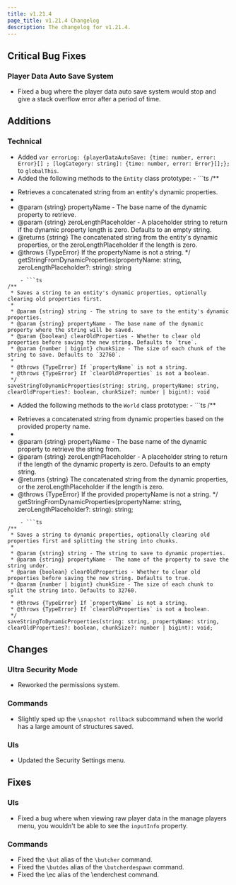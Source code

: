 ```yaml
---
title: v1.21.4
page_title: v1.21.4 Changelog
description: The changelog for v1.21.4.
---
```


## Critical Bug Fixes

### Player Data Auto Save System

-   Fixed a bug where the player data auto save system would stop and give a stack overflow error after a period of time.

## Additions

### Technical

-   Added `var errorLog: {playerDataAutoSave: {time: number, error: Error}[]
; [logCategory: string]: {time: number, error: Error}[];};` to `globalThis`.
-   Added the following methods to the `Entity` class prototype: - ```ts
    /\*\*

*   Retrieves a concatenated string from an entity's dynamic properties.
*
*   @param {string} propertyName - The base name of the dynamic property to retrieve.
*   @param {string} zeroLengthPlaceholder - A placeholder string to return if the dynamic property length is zero. Defaults to an empty string.
*   @returns {string} The concatenated string from the entity's dynamic properties, or the zeroLengthPlaceholder if the length is zero.
*   @throws {TypeError} If the propertyName is not a string.
    \*/
    getStringFromDynamicProperties(propertyName: string, zeroLengthPlaceholder?: string): string

````
    - ```ts
/**
 * Saves a string to an entity's dynamic properties, optionally clearing old properties first.
 *
 * @param {string} string - The string to save to the entity's dynamic properties.
 * @param {string} propertyName - The base name of the dynamic property where the string will be saved.
 * @param {boolean} clearOldProperties - Whether to clear old properties before saving the new string. Defaults to `true`.
 * @param {number | bigint} chunkSize - The size of each chunk of the string to save. Defaults to `32760`.
 *
 * @throws {TypeError} If `propertyName` is not a string.
 * @throws {TypeError} If `clearOldProperties` is not a boolean.
 */
saveStringToDynamicProperties(string: string, propertyName: string, clearOldProperties?: boolean, chunkSize?: number | bigint): void
````

-   Added the following methods to the `World` class prototype: - ```ts
    /\*\*

*   Retrieves a concatenated string from dynamic properties based on the provided property name.
*
*   @param {string} propertyName - The base name of the dynamic property to retrieve the string from.
*   @param {string} zeroLengthPlaceholder - A placeholder string to return if the length of the dynamic property is zero. Defaults to an empty string.
*   @returns {string} The concatenated string from the dynamic properties, or the zeroLengthPlaceholder if the length is zero.
*   @throws {TypeError} If the provided propertyName is not a string.
    \*/
    getStringFromDynamicProperties(propertyName: string, zeroLengthPlaceholder?: string): string;

````
    - ```ts
/**
 * Saves a string to dynamic properties, optionally clearing old properties first and splitting the string into chunks.
 *
 * @param {string} string - The string to save to dynamic properties.
 * @param {string} propertyName - The name of the property to save the string under.
 * @param {boolean} clearOldProperties - Whether to clear old properties before saving the new string. Defaults to true.
 * @param {number | bigint} chunkSize - The size of each chunk to split the string into. Defaults to 32760.
 *
 * @throws {TypeError} If `propertyName` is not a string.
 * @throws {TypeError} If `clearOldProperties` is not a boolean.
 */
saveStringToDynamicProperties(string: string, propertyName: string, clearOldProperties?: boolean, chunkSize?: number | bigint): void;
````

## Changes

### Ultra Security Mode

-   Reworked the permissions system.

### Commands

-   Slightly sped up the `\snapshot rollback` subcommand when the world has a large amount of structures saved.

### UIs

-   Updated the Security Settings menu.

## Fixes

### UIs

-   Fixed a bug where when viewing raw player data in the manage players menu, you wouldn't be able to see the `inputInfo` property.

### Commands

-   Fixed the `\but` alias of the `\butcher` command.
-   Fixed the `\butdes` alias of the `\butcherdespawn` command.
-   Fixed the \ec alias of the \enderchest command.
